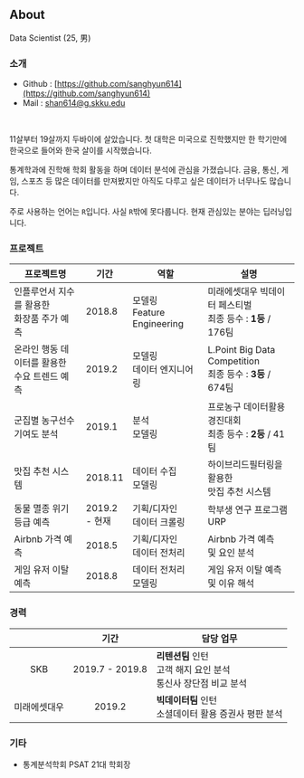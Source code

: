 ## About

Data Scientist (25, 男)

### 소개

- Github : [https://github.com/sanghyun614](https://github.com/sanghyun614)
- Mail : shan614@g.skku.edu

<br>

11살부터 19살까지 두바이에 살았습니다. 첫 대학은 미국으로 진학했지만 한 학기만에 한국으로 들어와 한국 살이를 시작했습니다.

통계학과에 진학해 학회 활동을 하며 데이터 분석에 관심을 가졌습니다. 금융, 통신, 게임, 스포츠 등 많은 데이터를 만져봤지만 아직도 다루고 싶은 데이터가 너무나도 많습니다. 

주로 사용하는 언어는 ```R```입니다. 사실 ```R```밖에 못다룹니다. 현재 관심있는 분야는 딥러닝입니다.

### 프로젝트

| 프로젝트명 	| 기간 	|  역할 	| 설명 	|
|-----------------------------------------|-------------|----------------------------|---------------------------------------------------	|
| 인플루언서 지수를 활용한 <br> 화장품 주가 예측 | 2018.8 | 모델링<br>Feature Engineering | 미래에셋대우 빅데이터 페스티벌 <br>최종 등수 : **1등** / 176팀
| 온라인 행동 데이터를 활용한 <br> 수요 트렌드 예측 | 2019.2 |  모델링<br>데이터 엔지니어링 	| L.Point Big Data Competition <br>  최종 등수 : **3등** / 674팀 	|
| 군집별 농구선수 기여도 분석 | 2019.1 	| 분석<br>모델링 	| 프로농구 데이터활용 경진대회 <br> 최종 등수 : **2등** / 41팀 	|
| 맛집 추천 시스템 	| 2018.11 	| 데이터 수집<br>모델링 	| 하이브리드필터링을 활용한 <br> 맛집 추천 시스템 	|
| 동물 멸종 위기 등급 예측 	| 2019.2 <br>- 현재 	| 기획/디자인<br>데이터 크롤링 	| 학부생 연구 프로그램 <br> URP 	|
| Airbnb 가격 예측 	| 2018.5 | 기획/디자인<br>데이터 전처리 	| Airbnb 가격 예측 <br> 및 요인 분석 	|
| 게임 유저 이탈 예측 	| 2018.8 | 데이터 전처리<br>모델링 	| 게임 유저 이탈 예측 <br> 및 이유 해석 	|

### 경력

|          	| 기간          	| 담당 업무                                                                                                                      	|
|:----------:	 |:---------------:|--------------------------------------------------------------------------------------------------------------------------------	|
| SKB | 2019.7 - 2019.8 | **리텐션팀** 인턴 <br> 고객 해지 요인 분석 <br> 통신사 장단점 비교 분석 |
| 미래에셋대우 |2019.2 | **빅데이터팀** 인턴 <br> 소셜데이터 활용 증권사 평판 분석 |


### 기타

- 통계분석학회 PSAT 21대 학회장
